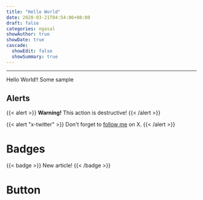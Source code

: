 ```yaml
---
title: "Hello World"
date: 2020-03-21T04:54:06+08:00
draft: false
categories: ngasal
showAuthor: true
showDate: true
cascade:
  showEdit: false
  showSummary: true
---
```


----------
Hello World!!
Some sample

## Alerts
{{< alert >}}
**Warning!** This action is destructive!
{{< /alert >}}

{{< alert "x-twitter" >}}
Don't forget to [follow me](https://x.com/yohjawa) on X.
{{< /alert >}}


# Badges
{{< badge >}}
New article!
{{< /badge >}}

# Button
